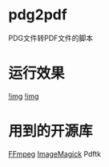 # pdg2pdf
PDG文件转PDF文件的脚本


# 运行效果
[!img](res/linux_sh_direct.gif)
[!img](res/linux_sh_args.gif)


# 用到的开源库
[FFmpeg](https://github.com/FFmpeg/FFmpeg)
[ImageMagick](https://github.com/ImageMagick/ImageMagick)
Pdftk
